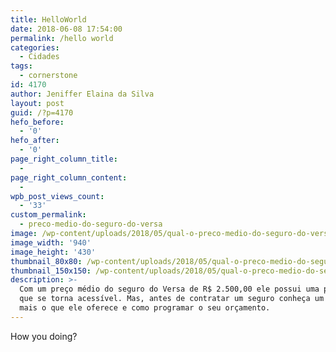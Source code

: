 ```yaml
---
title: HelloWorld
date: 2018-06-08 17:54:00
permalink: /hello world
categories:
  - Cidades
tags:
  - cornerstone
id: 4170
author: Jeniffer Elaina da Silva
layout: post
guid: /?p=4170
hefo_before:
  - '0'
hefo_after:
  - '0'
page_right_column_title:
  -
page_right_column_content:
  -
wpb_post_views_count:
  - '33'
custom_permalink:
  - preco-medio-do-seguro-do-versa
image: /wp-content/uploads/2018/05/qual-o-preco-medio-do-seguro-do-versa.jpg
image_width: '940'
image_height: '430'
thumbnail_80x80: /wp-content/uploads/2018/05/qual-o-preco-medio-do-seguro-do-versa-80x80.jpg
thumbnail_150x150: /wp-content/uploads/2018/05/qual-o-preco-medio-do-seguro-do-versa-150x150.jpg
description: >-
  Com um preço médio do seguro do Versa de R$ 2.500,00 ele possui uma proteção
  que se torna acessível. Mas, antes de contratar um seguro conheça um pouco
  mais o que ele oferece e como programar o seu orçamento.
---
```


How you doing?